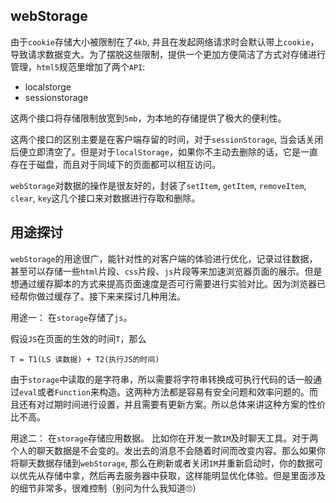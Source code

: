 ## webStorage
由于`cookie`存储大小被限制在了`4kb`, 并且在发起网络请求时会默认带上`cookie`，导致请求数据变大。为了摆脱这些限制，提供一个更加方便简洁了方式对存储进行管理，`html5`规范里增加了两个`API`:
  - localstorge
  - sessionstorage

这两个接口将存储限制放宽到`5mb`，为本地的存储提供了极大的便利性。

这两个接口的区别主要是在客户端存留的时间，对于`sessionStorage`, 当会话关闭后便立即清空了。但是对于`localStorage`，如果你不主动去删除的话，它是一直存在于磁盘，而且对于同域下的页面都可以相互访问。

`webStorage`对数据的操作是很友好的，封装了`setItem`, `getItem`, `removeItem`, `clear`, `key`这几个接口来对数据进行存取和删除。

## 用途探讨
`webStorage`的用途很广，能针对性的对客户端的体验进行优化，记录过往数据，甚至可以存储一些`html`片段、`css`片段、`js`片段等来加速浏览器页面的展示。但是想通过缓存脚本的方式来提高页面速度是否可行需要进行实验对比。因为浏览器已经帮你做过缓存了。接下来来探讨几种用法。

用途一： 在`storage`存储了`js`。

假设`JS`在页面的生效的时间`T`，那么
```
T = T1(LS 读数据) + T2(执行JS的时间)
```
由于`storage`中读取的是字符串，所以需要将字符串转换成可执行代码的话一般通过`eval`或者`Function`来构造。这两种方法都是容易有安全问题和效率问题的。而且还有对过期时间进行设置，并且需要有更新方案。所以总体来讲这种方案的性价比不高。

用途二： 在`storage`存储应用数据。
比如你在开发一款`IM`及时聊天工具。对于两个人的聊天数据是不会变的。发出去的消息不会随着时间而改变内容。那么如果你将聊天数据存储到`webStorage`, 那么在刷新或者关闭`IM`并重新启动时，你的数据可以优先从存储中拿，然后再去服务器中获取，这样能明显优化体验。但是里面涉及的细节非常多，很难控制（别问为什么我知道🙄）
